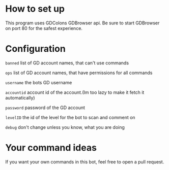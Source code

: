 

# How to set up
This program uses GDColons GDBrowser api.
Be sure to start GDBrowser on port 80 for the safest experience.

# Configuration
`banned` list of GD account names, that can't use commands

`ops` list of GD account names, that have permissions for all commands

`username` the bots GD username

`accountid` account id of the account.(Im too lazy to make it fetch it automatically)

`password` password of the GD account

`levelID` the id of the level for the bot to scan and comment on

`debug` don't change unless you know, what you are doing

# Your command ideas
If you want your own commands in this bot, feel free to open a pull request.

